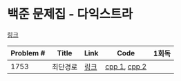 # 백준 문제집 - 다익스트라

[링크](https://www.acmicpc.net/problemset?sort=ac_desc&algo=22)

|Problem #|Title|Link|Code|1회독|
|---|---|---|---|---|
|1753|최단경로|[링크](https://www.acmicpc.net/problem/1753)| [cpp 1](https://github.com/wndms710/Coding_test/blob/main/swift/BOJ/ProblemSet/Dijkstra/cpp/1753.cpp),  [cpp 2](https://github.com/wndms710/Coding_test/blob/main/swift/BOJ/ProblemSet/Dijkstra/cpp/1753_2.cpp)|  |
